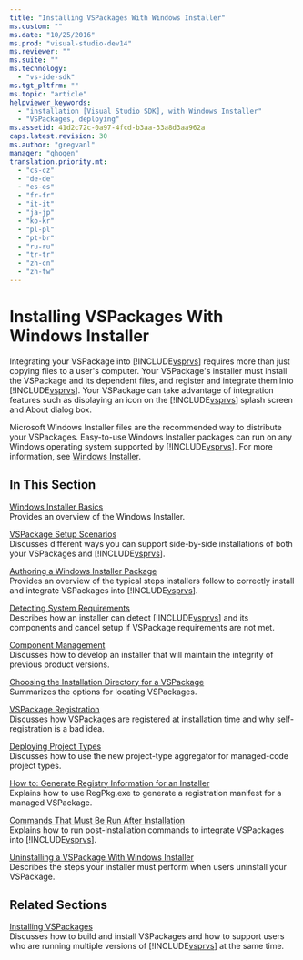 ```yaml
---
title: "Installing VSPackages With Windows Installer"
ms.custom: ""
ms.date: "10/25/2016"
ms.prod: "visual-studio-dev14"
ms.reviewer: ""
ms.suite: ""
ms.technology: 
  - "vs-ide-sdk"
ms.tgt_pltfrm: ""
ms.topic: "article"
helpviewer_keywords: 
  - "installation [Visual Studio SDK], with Windows Installer"
  - "VSPackages, deploying"
ms.assetid: 41d2c72c-0a97-4fcd-b3aa-33a8d3aa962a
caps.latest.revision: 30
ms.author: "gregvanl"
manager: "ghogen"
translation.priority.mt: 
  - "cs-cz"
  - "de-de"
  - "es-es"
  - "fr-fr"
  - "it-it"
  - "ja-jp"
  - "ko-kr"
  - "pl-pl"
  - "pt-br"
  - "ru-ru"
  - "tr-tr"
  - "zh-cn"
  - "zh-tw"
---
```

# Installing VSPackages With Windows Installer
Integrating your VSPackage into [!INCLUDE[vsprvs](../../code-quality/includes/vsprvs_md.md)] requires more than just copying files to a user's computer. Your VSPackage's installer must install the VSPackage and its dependent files, and register and integrate them into [!INCLUDE[vsprvs](../../code-quality/includes/vsprvs_md.md)]. Your VSPackage can take advantage of integration features such as displaying an icon on the [!INCLUDE[vsprvs](../../code-quality/includes/vsprvs_md.md)] splash screen and About dialog box.  
  
 Microsoft Windows Installer files are the recommended way to distribute your VSPackages. Easy-to-use Windows Installer packages can run on any Windows operating system supported by [!INCLUDE[vsprvs](../../code-quality/includes/vsprvs_md.md)]. For more information, see [Windows Installer](http://msdn.microsoft.com/en-us/121be21b-b916-43e2-8f10-8b080516d2a0).  
  
## In This Section  
 [Windows Installer Basics](../../extensibility/internals/windows-installer-basics.md)  
 Provides an overview of the Windows Installer.  
  
 [VSPackage Setup Scenarios](../../extensibility/internals/vspackage-setup-scenarios.md)  
 Discusses different ways you can support side-by-side installations of both your VSPackages and [!INCLUDE[vsprvs](../../code-quality/includes/vsprvs_md.md)].  
  
 [Authoring a Windows Installer Package](../../extensibility/internals/authoring-a-windows-installer-package.md)  
 Provides an overview of the typical steps installers follow to correctly install and integrate VSPackages into [!INCLUDE[vsprvs](../../code-quality/includes/vsprvs_md.md)].  
  
 [Detecting System Requirements](../../extensibility/internals/detecting-system-requirements.md)  
 Describes how an installer can detect [!INCLUDE[vsprvs](../../code-quality/includes/vsprvs_md.md)] and its components and cancel setup if VSPackage requirements are not met.  
  
 [Component Management](../../extensibility/internals/component-management.md)  
 Discusses how to develop an installer that will maintain the integrity of previous product versions.  
  
 [Choosing the Installation Directory for a VSPackage](../../extensibility/internals/choosing-the-installation-directory-for-a-vspackage.md)  
 Summarizes the options for locating VSPackages.  
  
 [VSPackage Registration](../../extensibility/internals/vspackage-registration.md)  
 Discusses how VSPackages are registered at installation time and why self-registration is a bad idea.  
  
 [Deploying Project Types](../../extensibility/internals/deploying-project-types.md)  
 Discusses how to use the new project-type aggregator for managed-code project types.  
  
 [How to: Generate Registry Information for an Installer](../../extensibility/internals/how-to--generate-registry-information-for-an-installer.md)  
 Explains how to use RegPkg.exe to generate a registration manifest for a managed VSPackage.  
  
 [Commands That Must Be Run After Installation](../../extensibility/internals/commands-that-must-be-run-after-installation.md)  
 Explains how to run post-installation commands to integrate VSPackages into [!INCLUDE[vsprvs](../../code-quality/includes/vsprvs_md.md)].  
  
 [Uninstalling a VSPackage With Windows Installer](../../extensibility/internals/uninstalling-a-vspackage-with-windows-installer.md)  
 Describes the steps your installer must perform when users uninstall your VSPackage.  
  
## Related Sections  
 [Installing VSPackages](../../misc/installing-vspackages.md)  
 Discusses how to build and install VSPackages and how to support users who are running multiple versions of [!INCLUDE[vsprvs](../../code-quality/includes/vsprvs_md.md)] at the same time.